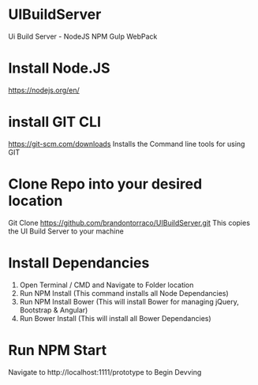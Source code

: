 # UIBuildServer
Ui Build Server - NodeJS NPM Gulp WebPack

# Install Node.JS
https://nodejs.org/en/

# install GIT CLI
https://git-scm.com/downloads
Installs the Command line tools for using GIT

# Clone Repo into your desired location
Git Clone https://github.com/brandontorraco/UIBuildServer.git
This copies the UI Build Server to your machine

# Install Dependancies
1. Open Terminal / CMD and Navigate to Folder location
2. Run NPM Install (This command installs all Node Dependancies)
3. Run NPM Install Bower (This will install Bower for managing jQuery, Bootstrap & Angular)
4. Run Bower Install (This will install all Bower Dependancies)

# Run NPM Start
Navigate to http://localhost:1111/prototype to Begin Devving
